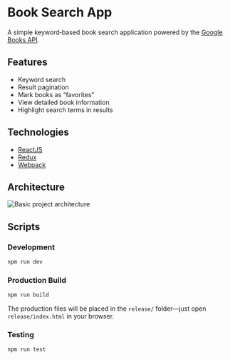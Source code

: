# Book Search App

A simple keyword‑based book search application powered by the [Google Books API](https://developers.google.com/books/).

## Features
- Keyword search  
- Result pagination  
- Mark books as “favorites”  
- View detailed book information  
- Highlight search terms in results  

## Technologies
- [ReactJS](https://facebook.github.io/react/)  
- [Redux](http://redux.js.org/)  
- [Webpack](https://webpack.js.org/)  

## Architecture
![Basic project architecture](https://pedroleao.me/portfolio/dev/books/redux_arch.png)

## Scripts

### Development
```bash
npm run dev
```

### Production Build
```bash
npm run build
```
The production files will be placed in the `release/` folder—just open `release/index.html` in your browser.

### Testing
```bash
npm run test
```

